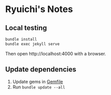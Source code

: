 
# Ryuichi's Notes

## Local testing

```sh
bundle install
bundle exec jekyll serve
```

Then open http://localhost:4000 with a browser.

## Update dependencies

1. Update gems in [Gemfile](./Gemfile)
1. Run `bundle update --all`
